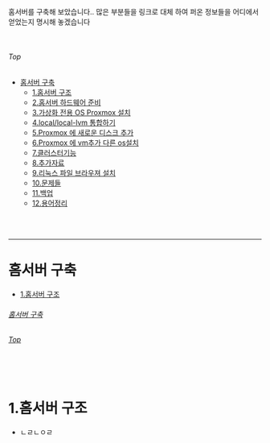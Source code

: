 홈서버를 구축해 보았습니다..
많은 부분들을 링크로 대체 하여 퍼온 정보들을 어디에서 얻었는지 명시해 놓겠습니다

<br/>

###### Top

- [홈서버 구축](#홈서버-구축)
  - [1.홈서버 구조](#1홈서버-구조)
  - [2.홈서버 하드웨어 준비](#홈서)
  - [3.가상화 전용 OS Proxmox 설치](#홈서)
  - [4.local/local-lvm 통합하기](#홈서)
  - [5.Proxmox 에  새로운 디스크 추가](#홈서)
  - [6.Proxmox 에 vm추가 다른 os설치](#홈서)
  - [7.클러스터기능](#홈서)
  - [8.추가자료](#홈서)
  - [9.리눅스 파일 브라우져 설치](#홈서)
  - [10.문제들](#홈서)
  - [11.백업](#홈서)
  - [12.용어정리](#홈서)

<br/>
<br/>

***

# 홈서버 구축
  - [1.홈서버 구조](#1홈서버-구조)

###### [홈서버 구축](#홈서버-구축)
###### [Top](#top)

<br/>
<br/>

# 1.홈서버 구조
  - ㄴㄹㄴㅇㄹ

